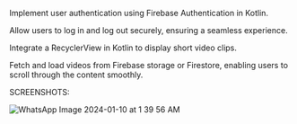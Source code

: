 Implement user authentication using Firebase Authentication in Kotlin.

Allow users to log in and log out securely, ensuring a seamless experience.

Integrate a RecyclerView in Kotlin to display short video clips.

Fetch and load videos from Firebase storage or Firestore, enabling users to scroll through the content smoothly.

SCREENSHOTS:


![WhatsApp Image 2024-01-10 at 1 39 56 AM](https://github.com/Akshaykomar890/YoutubeShorts_Apk/assets/146421342/fb67ec97-f9be-4e1b-846f-d9dad86a26dd)
